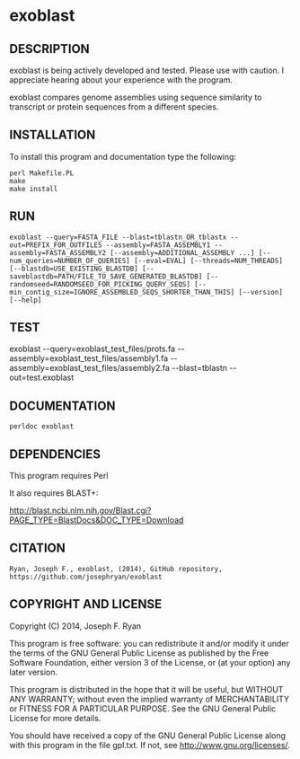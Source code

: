 exoblast
=======

DESCRIPTION
-----------

exoblast is being actively developed and tested. Please use with caution. I appreciate hearing about your experience with the program.

exoblast compares genome assemblies using sequence similarity to transcript or protein sequences from a different species.

INSTALLATION
------------

To install this program and documentation type the following:

    perl Makefile.PL
    make
    make install

RUN
---

    exoblast --query=FASTA_FILE --blast=tblastn_OR_tblastx --out=PREFIX_FOR_OUTFILES --assembly=FASTA_ASSEMBLY1 --assembly=FASTA_ASSEMBLY2 [--assembly=ADDITIONAL_ASSEMBLY ...] [--num_queries=NUMBER_OF_QUERIES] [--eval=EVAL] [--threads=NUM_THREADS] [--blastdb=USE_EXISTING_BLASTDB] [--saveblastdb=PATH/FILE_TO_SAVE_GENERATED_BLASTDB] [--randomseed=RANDOMSEED_FOR_PICKING_QUERY_SEQS] [--min_contig_size=IGNORE_ASSEMBLED_SEQS_SHORTER_THAN_THIS] [--version] [--help]

TEST
----

exoblast --query=exoblast_test_files/prots.fa --assembly=exoblast_test_files/assembly1.fa --assembly=exoblast_test_files/assembly2.fa --blast=tblastn --out=test.exoblast


DOCUMENTATION
-------------

    perldoc exoblast

DEPENDENCIES
------------

This program requires Perl

It also requires BLAST+:

   http://blast.ncbi.nlm.nih.gov/Blast.cgi?PAGE_TYPE=BlastDocs&DOC_TYPE=Download


CITATION
------------

    Ryan, Joseph F., exoblast, (2014), GitHub repository, https://github.com/josephryan/exoblast

COPYRIGHT AND LICENSE
------------

Copyright (C) 2014, Joseph F. Ryan

This program is free software: you can redistribute it and/or modify
it under the terms of the GNU General Public License as published by
the Free Software Foundation, either version 3 of the License, or
(at your option) any later version.

This program is distributed in the hope that it will be useful,
but WITHOUT ANY WARRANTY; without even the implied warranty of
MERCHANTABILITY or FITNESS FOR A PARTICULAR PURPOSE.  See the
GNU General Public License for more details.

You should have received a copy of the GNU General Public License
along with this program in the file gpl.txt.  If not, see
http://www.gnu.org/licenses/.

